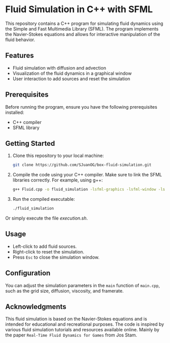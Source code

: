# Fluid Simulation in C++ with SFML

This repository contains a C++ program for simulating fluid dynamics using the Simple and Fast Multimedia Library (SFML). The program implements the Navier-Stokes equations and allows for interactive manipulation of the fluid behavior.

## Features

- Fluid simulation with diffusion and advection
- Visualization of the fluid dynamics in a graphical window
- User interaction to add sources and reset the simulation

## Prerequisites

Before running the program, ensure you have the following prerequisites installed:

- C++ compiler
- SFML library

## Getting Started

1. Clone this repository to your local machine:

   ```bash
   git clone https://github.com/SJuanOG/box-fluid-simulation.git
   ```

2. Compile the code using your C++ compiler. Make sure to link the SFML libraries correctly. For example, using g++:

   ```bash
   g++ Fluid.cpp -o fluid_simulation -lsfml-graphics -lsfml-window -lsfml-system
   ```

3. Run the compiled executable:

   ```bash
   ./fluid_simulation
   ```

Or simply execute the file *execution.sh*.

## Usage

- Left-click to add fluid sources.
- Right-click to reset the simulation.
- Press `Esc` to close the simulation window.

## Configuration

You can adjust the simulation parameters in the `main` function of `main.cpp`, such as the grid size, diffusion, viscosity, and framerate.


## Acknowledgments

This fluid simulation is based on the Navier-Stokes equations and is intended for educational and recreational purposes. The code is inspired by various fluid simulation tutorials and resources available online. Mainly by the paper `Real-Time Fluid Dynamics for Games` from Jos Stam.

